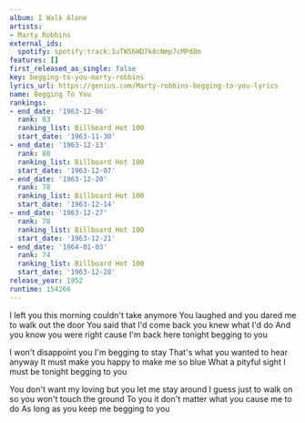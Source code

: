 ```yaml
---
album: I Walk Alone
artists:
- Marty Robbins
external_ids:
  spotify: spotify:track:1uTW56HD7k8cNmp7cMPd8m
features: []
first_released_as_single: false
key: begging-to-you-marty-robbins
lyrics_url: https://genius.com/Marty-robbins-begging-to-you-lyrics
name: Begging To You
rankings:
- end_date: '1963-12-06'
  rank: 83
  ranking_list: Billboard Hot 100
  start_date: '1963-11-30'
- end_date: '1963-12-13'
  rank: 80
  ranking_list: Billboard Hot 100
  start_date: '1963-12-07'
- end_date: '1963-12-20'
  rank: 78
  ranking_list: Billboard Hot 100
  start_date: '1963-12-14'
- end_date: '1963-12-27'
  rank: 78
  ranking_list: Billboard Hot 100
  start_date: '1963-12-21'
- end_date: '1964-01-03'
  rank: 74
  ranking_list: Billboard Hot 100
  start_date: '1963-12-28'
release_year: 1952
runtime: 154266
---
```

I left you this morning couldn't take anymore
You laughed and you dared me to walk out the door
You said that I'd come back you knew what I'd do
And you know you were right cause I'm back here tonight begging to you

I won't disappoint you I'm begging to stay
That's what you wanted to hear anyway
It must make you happy to make me so blue
What a pityful sight I must be tonight begging to you

You don't want my loving but you let me stay around
I guess just to walk on so you won't touch the ground
To you it don't matter what you cause me to do
As long as you keep me begging to you
